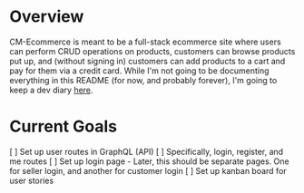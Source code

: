 # Overview
CM-Ecommerce is meant to be a full-stack ecommerce site where users can perform
CRUD operations on products, customers can browse products put up, and (without
signing in) customers can add products to a cart and pay for them via a credit
card. While I'm not going to be documenting everything in this README (for now,
and probably forever), I'm going to keep a dev diary [here](https://dot-education-70e.notion.site/CM-Ecommerce-578e3cc83a9b409f8a57694effb5ff7f).

# Current Goals
[ ] Set up user routes in GraphQL (API)
    [ ] Specifically, login, register, and me routes
[ ] Set up login page
    - Later, this should be separate pages. One for seller login, and another
      for customer login
[ ] Set up kanban board for user stories